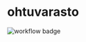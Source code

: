 # ohtuvarasto

![workflow badge](https://github.com/eveliinaalikoski/ohtuvarasto/workflows/CI/badge.svg)
